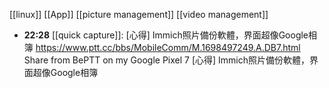 [[linux]] [[App]] [[picture management]] [[video management]]
- **22:28** [[quick capture]]: [心得] Immich照片備份軟體，界面超像Google相簿
  https://www.ptt.cc/bbs/MobileComm/M.1698497249.A.DB7.html
  Share from BePTT on my Google Pixel 7 [心得] Immich照片備份軟體，界面超像Google相簿